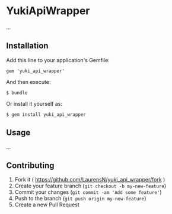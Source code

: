 # YukiApiWrapper

...

## Installation

Add this line to your application's Gemfile:

    gem 'yuki_api_wrapper'

And then execute:

    $ bundle

Or install it yourself as:

    $ gem install yuki_api_wrapper

## Usage

...

## Contributing

1. Fork it ( https://github.com/LaurensN/yuki_api_wrapper/fork )
2. Create your feature branch (`git checkout -b my-new-feature`)
3. Commit your changes (`git commit -am 'Add some feature'`)
4. Push to the branch (`git push origin my-new-feature`)
5. Create a new Pull Request
